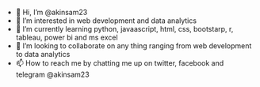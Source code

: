 - 👋 Hi, I’m @akinsam23
- 👀 I’m interested in web development and data analytics 
- 🌱 I’m currently learning python, javaascript, html, css, bootstarp, r, tableau, power bi and ms excel
- 💞️ I’m looking to collaborate on any thing ranging from web development to data analytics
- 📫 How to reach me by chatting me up on twitter, facebook and telegram @akinsam23

<!---
akinsam23/akinsam23 is a ✨ special ✨ repository because its `README.md` (this file) appears on your GitHub profile.
You can click the Preview link to take a look at your changes.
--->
<!--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 --- key--->

